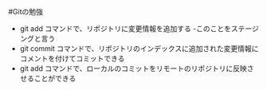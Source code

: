 #Gitの勉強
- git add コマンドで、リポジトリに変更情報を追加する
	-このことをステージングと言う
- git commit コマンドで、リポジトリのインデックスに追加された変更情報にコメントを付けてコミットできる
- git add コマンドで、ローカルのコミットをリモートのリポジトリに反映させることができる

